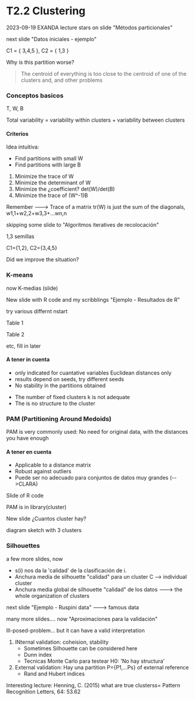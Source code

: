 # T2.2 Clustering

2023-09-19 EXANDA lecture stars on slide "Métodos particionales"

next slide "Datos iniciales - ejemplo"

C1 = { 3,4,5 }, C2 = { 1,3 }

Why is this partition worse?

> The centroid of everything is too close to the centroid of one of the clusters and, and other problems

### Conceptos basicos

T, W, B 

Total variability = variability within clusters +  variability between clusters

#### Criterios

Idea intuitiva:
* Find partitions with small W
* Find partitions with large B

1. Minimize the trace of W
2. Minimize the determinant of W
3. Minimize the ¿coefficient? det(W)/det(B)
4. Minimize the trace of (W^-1)B

Remember ---> Trace of a matrix tr(W) is just the sum of the diagonals, w1,1+w2,2+w3,3+...wn,n

skipping some slide to "Algoritmos iteratives de recolocación"

1,3 semillas

C1={1,2}, C2={3,4,5}

Did we improve the situation?

### K-means

now K-medias (slide)

New slide with R code and my scribblings "Ejemplo - Resultados de R"

try various differnt nstart

Table 1

Table 2 

etc, fill in later

#### A tener in cuenta

* only indicated for cuantative variables Euclidean distances only
*  results depend on seeds, try different seeds
*  No stability in the partitions obtained
  - The number of fixed clusters k is not adequate
  - The is no structure to the cluster

### PAM (Partitioning Around Medoids)

PAM is very commonly used: No need for original data, with the distances you have enough

#### A tener en cuenta

* Applicable to a distance matrix
* Robust against outliers
* Puede ser no adecuado para conjuntos de datos muy grandes (-->CLARA)

Slide of R code

PAM is in library(cluster)

New slide ¿Cuantos cluster hay?

diagram sketch with 3 clusters

### Silhouettes

a few more slides, now 

* s(i) nos da la 'calidad' de la clasificación de i.
* Anchura media de silhouette "calidad" para un cluster C --> individual cluster
* Anchura media global de silhouette "calidad" de los datos ---> the whole organization of clusters

next slide "Ejemplo - Ruspini data"  ---> famous data

many more slides.... now "Aproximaciones para la validación"

Ill-posed-problem... but it can have a valid interpretation

1. INternal validation: coheision, stability
   * Sometimes Silhouette can be considered here
   * Dunn index
   * Tecnicas Monte Carlo para testear H0: 'No hay structura'
2. External validation:
   Hay una partition P={P1,...Ps} of external reference
   * Rand and Hubert indices

Interesting lecture: Henning, C. (2015) what are true clusterss= Pattern Recognition Letters, 64: 53.62
